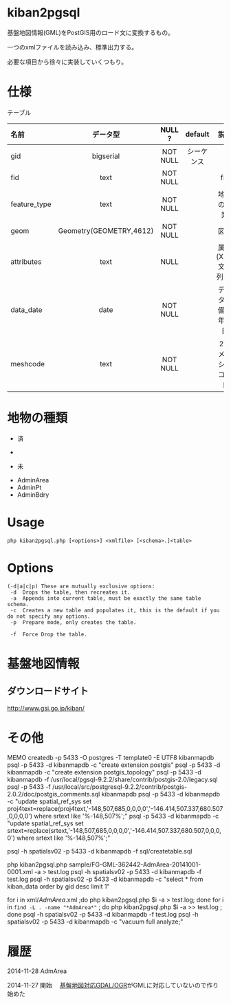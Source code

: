 kiban2pgsql
================
基盤地図情報(GML)をPostGIS用のロード文に変換するもの。

一つのxmlファイルを読み込み、標準出力する。

必要な項目から徐々に実装していくつもり。

# 仕様

テーブル

| 名前           | データ型                 | NULL ?   | default  | 説明            |
|:--------------|:-----------------------:|:--------:|:--------:|:--------------:|
| gid           | bigserial               | NOT NULL | シーケンス |                |
| fid           | text                    | NOT NULL |          | fid            |
| feature_type  | text                    | NOT NULL |          | 地物の種類       |
| geom          | Geometry(GEOMETRY,4612) | NOT NULL |          | 図形            |
| attributes    | text                    | NULL     | <attributes></attributes> | 属性(XML文字列)  <attributes>...</attributes> |
| data_date     | date                    | NOT NULL |          | データ整備の年月日 |
| meshcode      | text                    | NOT NULL |          | 2次メッシュコード |


# 地物の種類
* 済
 - 
* 未
 - AdminArea
 - AdminPt
 - AdminBdry


# Usage
    php kiban2pgsql.php [<options>] <xmlfile> [<schema>.]<table>

# Options

    (-d|a|c|p) These are mutually exclusive options:
     -d  Drops the table, then recreates it.
     -a  Appends into current table, must be exactly the same table schema.
     -c  Creates a new table and populates it, this is the default if you do not specify any options.
     -p  Prepare mode, only creates the table.
    
     -f  Force Drop the table.



# 基盤地図情報
## ダウンロードサイト
http://www.gsi.go.jp/kiban/

# その他

MEMO
createdb -p 5433 -O postgres -T template0 -E UTF8 kibanmapdb
psql -p 5433 -d kibanmapdb -c "create extension postgis"
psql -p 5433 -d kibanmapdb -c "create extension postgis_topology"
psql -p 5433 -d kibanmapdb -f /usr/local/pgsql-9.2.2/share/contrib/postgis-2.0/legacy.sql
psql -p 5433 -f /usr/local/src/postgresql-9.2.2/contrib/postgis-2.0.2/doc/postgis_comments.sql kibanmapdb
psql -p 5433 -d kibanmapdb -c "update spatial_ref_sys set proj4text=replace(proj4text,'-148,507,685,0,0,0,0','-146.414,507.337,680.507,0,0,0,0') where srtext like '%-148,507%';"
psql -p 5433 -d kibanmapdb -c "update spatial_ref_sys set srtext=replace(srtext,'-148,507,685,0,0,0,0','-146.414,507.337,680.507,0,0,0,0') where srtext like '%-148,507%';"

psql -h spatialsv02 -p 5433 -d kibanmapdb -f sql/createtable.sql

php kiban2pgsql.php sample/FG-GML-362442-AdmArea-20141001-0001.xml -a > test.log
psql -h spatialsv02 -p 5433 -d kibanmapdb -f test.log
psql -h spatialsv02 -p 5433 -d kibanmapdb -c "select * from kiban_data order by gid desc limit 1"

for i in xml/*AdmArea*.xml ;do php kiban2pgsql.php $i -a > test.log; done
for i in `find -L . -name "*AdmArea*"` ; do php kiban2pgsql.php $i -a >> test.log ; done
psql -h spatialsv02 -p 5433 -d kibanmapdb -f test.log
psql -h spatialsv02 -p 5433 -d kibanmapdb -c "vacuum full analyze;"


# 履歴
2014-11-28 AdmArea

2014-11-27 開始
　[基盤地図対応GDAL/OGR](http://www.osgeo.jp/foss4g-mext/)がGMLに対応していないので作り始めた

